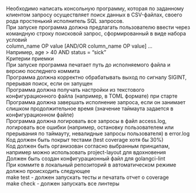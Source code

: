Необходимо написать консольную программу, которая по заданному клиентом запросу осуществляет поиск данных в CSV-файлах, своего рода простенький исполнитель SQL запросов.  
При запуске программа должна предлагать пользователю ввести через командную строку поисковой запрос, сформированный в виде набора условий   
column_name OP value [AND/OR column_name OP value] …  
Например, age > 40 AND status = “sick”  
Критерии приемки  
При запуске программа печатает путь до исполняемого файла и версию последнего коммита  
Программа должна корректно обрабатывать выход по сигналу SIGINT, прерывая поиск, если он запущен  
Программа должна получать настройки из текстового конфигурационного файла (например, в TOML формате) при старте  
Программа должна завершать исполнение запроса, если он занимает слишком продолжительное время (значение таймаута задается в конфигурационном файле)  
Программа должна логировать все запросы в файл access.log, логировать все ошибки (например, остановку пользователем или прерывания по таймауту, невалидные запросы   пользователя) в error.log
Код должен быть покрыт тестами (test coverage хотя бы 30%)  
Код должен быть организован согласно выбранным принципам, например можно использовать project-layout для вдохновения  
Должен быть создан конфигурационный файл для golangci-lint  
При коммите в локальный репозиторий в автоматическом режиме должно происходить следующее  
make test - должен запускать тесты и печатать отчет о coverage  
make check - должен запускать все линтеры  